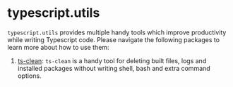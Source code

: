 # typescript.utils

`typescript.utils` provides multiple handy tools which improve productivity 
while writing Typescript code. Please navigate the following packages to learn 
more about how to use them:
1. [ts-clean](./packages/ts-clean/README.md):
    `ts-clean` is a handy tool for deleting built files, logs and installed 
    packages without writing shell, bash and extra command options.



